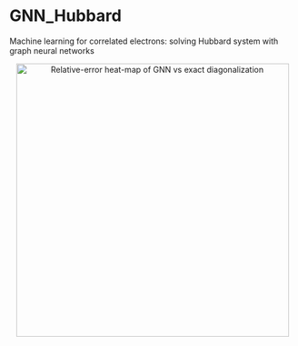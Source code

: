 # GNN_Hubbard
Machine learning for correlated electrons: solving Hubbard system with graph neural networks
<p align="center">
  <img src="figures/figure1.svg" width="480"
       alt="Relative-error heat-map of GNN vs exact diagonalization"/>
</p>
